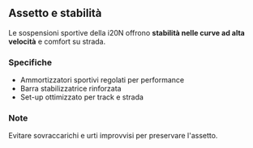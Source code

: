 ﻿## Assetto e stabilità

Le sospensioni sportive della i20N offrono **stabilità nelle curve ad alta velocità** e comfort su strada.

### Specifiche
- Ammortizzatori sportivi regolati per performance
- Barra stabilizzatrice rinforzata
- Set-up ottimizzato per track e strada

### Note
Evitare sovraccarichi e urti improvvisi per preservare l'assetto.